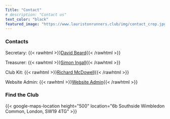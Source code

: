 ```yaml
---
Title: "Contact"
# description: "Contact us"
text_color: "black"
featured_image: "https://www.lauristonrunners.club/img/contact_crop.jpg"
---
```


### Contacts


Secretary: {{< rawhtml >}}<a href = "mailto: secretary@lauristonrunners.club">David Beard</a>{{< /rawhtml >}}

Treasurer: {{< rawhtml >}}<a href = "mailto: treasurer@lauristonrunners.club">Simon Ingall</a>{{< /rawhtml >}}

Club Kit: {{< rawhtml >}}<a href = "mailto: kit@lauristonrunners.club">Richard McDowell</a>{{< /rawhtml >}}

Website Admin: {{< rawhtml >}}<a href = "mailto: webmaster@lauristonrunners.club">Website Admin</a>{{< /rawhtml >}}

### Find the Club

{{< google-maps-location height="500" location="6b Southside Wimbledon Common, London, SW19 4TG" >}}
